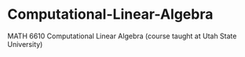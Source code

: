 # Computational-Linear-Algebra
MATH 6610 Computational Linear Algebra (course taught at Utah State University)
